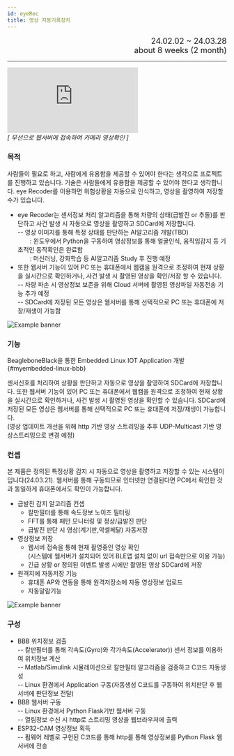 ```yaml
---
id: eyeRec
title: 영상 자동기록장치
---
```


<div align="right">
  <font size="4">
    24.02.02 ~ 24.03.28<br/>
		about 8 weeks (2 month)
  </font>
</div>

---

<div style={{textAlign: 'center'}}>
    <div style={{position: 'relative', width: '100%', paddingBottom: '56.25%'}}>
        <iframe 
			src="https://www.youtube.com/embed//AgLn7xk26fY?rel=0"
            style={{position: 'absolute', top: 0, left: 0, width: '100%', height: '100%'}}
            frameBorder="0"
            allowFullScreen="true">
            이 브라우저는 iframe을 지원하지 않습니다.
        </iframe>
    </div><em>[ 무선으로 웹서버에 접속하여 카메라 영상확인 ]</em>
</div>

### 목적

사람들이 필요로 하고, 사람에게 유용함을 제공할 수 있어야 한다는 생각으로 프로젝트를 진행하고 있습니다. 기술은 사람들에게 유용함을 제공할 수 있어야 한다고 생각합니다. eye Recoder를 이용하면 위험상황을 자동으로 인식하고, 영상을 촬영하여 저장할 수가 있습니다.

* eye Recoder는 센서정보 처리 알고리즘을 통해 차량의 상태(급발진 or 추돌)를 판단하고 사건 발생 시 자동으로 영상을 촬영하고 SDCard에 저장합니다.  
-- 영상 이미지를 통해 특정 상태를 판단하는 AI알고리즘 개발(TBD)  
&emsp;&emsp;: 윈도우에서 Python을 구동하여 영상정보를 통해 얼굴인식, 움직임감지 등 기초적인 동작확인은 완료함  
&emsp;&emsp;: 머신러닝, 강화학습 등 AI알고리즘 Study 후 진행 예정
* 또한 웹서버 기능이 있어 PC 또는 휴대폰에서 웹캠을 원격으로 조정하여 현재 상황을 실시간으로 확인하거나, 사건 발생 시 촬영된 영상을 확인/저장 할 수 있습니다.  
-- 차량 파손 시 영상정보 보존을 위해 Cloud 서버에 촬영된 영상파일 자동전송 기능 추가 예정  
-- SDCard에 저장된 모든 영상은 웹서버를 통해 선택적으로 PC 또는 휴대폰에 저장/재생이 가능함

<div style={{width: '100%'}}>
	<img
		src={require('/img/5_eyeRec/eyeRec_hw_config.png').default}
		style={{width: '100%'}}
		alt="Example banner"
	/>
</div>

### 기능

BeagleboneBlack을 통한 Embedded Linux IOT Application 개발 {#myembedded-linux-bbb}

센서신호를 처리하여 상황을 판단하고 자동으로 영상을 촬영하여 SDCard에 저장합니다.
또한 웹서버 기능이 있어 PC 또는 휴대폰에서 웹캠을 원격으로 조정하여 현재 상황을 실시간으로 확인하거나, 사건 발생 시 촬영된 영상을 확인할 수 있습니다.
SDCard에 저장된 모든 영상은 웹서버를 통해 선택적으로 PC 또는 휴대폰에 저장/재생이 가능합니다.  
(영상 업데이트 개선을 위해 http 기반 영상 스트리밍을 추후 UDP-Multicast 기반 영상스트리밍으로 변경 예정)

### 컨셉

본 제품은 정의된 특정상황 감지 시 자동으로 영상을 촬영하고 저장할 수 있는 시스템이입니다(24.03.21).
웹서버를 통해 구동되므로 인터넷만 연결된다면 PC에서 확인한 것과 동일하게 휴대폰에서도 확인이 가능합니다.
* 급발진 감지 알고리즘 컨셉
  * 칼만필터를 통해 속도정보 노이즈 필터링
  * FFT를 통해 패턴 모니터링 및 정상/급발진 판단
  * 급발진 판단 시 영상(계기판,악셀페달) 자동저장
* 영상정보 저장
  * 웹서버 접속을 통해 현재 촬영중인 영상 확인  
    (시스템에 웹서버가 설치되어 있어 BLE앱 설치 없이 url 접속만으로 이용 가능)
  * 긴급 상황 or 정의된 이벤트 발생 시에만 촬영된 영상 SDCard에 저장
* 원격지에 자동저장 기능
  * 휴대폰 AP와 연동을 통해 원격저장소에 자동 영상정보 업로드
  * 자동알람기능

<div style={{width: '100%'}}>
	<img
		src={require('/img/sixth_embedded_linux.png').default}
		style={{width: '100%'}}
		alt="Example banner"
	/>
</div>

### 구성

* BBB 위치정보 검출  
-- 칼만필터를 통해 각속도(Gyro)와 각가속도(Accelerator)) 센서 정보를 이용하여 위치정보 계산  
-- Matlab/Simulink 시뮬레이션으로 칼만필터 알고리즘을 검증하고 C코드 자동생성  
-- Linux 환경에서 Application 구동(자동생성 C코드를 구동하여 위치판단 후 웹서버에 판단정보 전달)
* BBB 웹서버 구동  
-- Linux 환경에서 Python Flask기반 웹서버 구동  
-- 열림정보 수신 시 http로 스트리밍 영상을 웹브라우저에 출력  
* ESP32-CAM 영상정보 획득  
-- 펌웨어 레벨로 구헌된 C코드를 통해 http를 통해 영상정보를 Python Flask 웹서버에 전송
